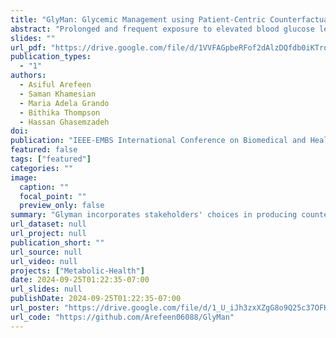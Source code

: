 ```yaml
---
title: "GlyMan: Glycemic Management using Patient-Centric Counterfactuals"
abstract: "Prolonged and frequent exposure to elevated blood glucose levels (hyperglycemia) significantly increases the likelihood of developing chronic complications, such as neuropathy, nephropathy, and cardiovascular disease, along with acute symptoms like fatigue and blurry vision. While current technologies, such as continuous subcutaneous insulin infusion (CSII) and continuous glucose monitors (CGMs), can forecast adverse events like hypoglycemia and deliver small insulin doses to counteract hyperglycemia, progress in developing tailored AI-driven interventions remains limited, which poses a barrier to optimal diabetes care. To address this gap, we propose leveraging counterfactual explanations that guide patients in making targeted adjustments to their carbohydrate intake and insulin dosing to avoid abnormal glucose levels. We introduce GlyMan, a novel method that generates counterfactual behavioral recommendations aimed at helping patients and caregivers make small informed changes to prevent hyperglycemia, thus substantially reducing both its frequency and duration. Additionally, GlyMan incorporates user preferences into its intervention process and ensures more customized and patient-centered guidance. We rigorously evaluated GlyMan using real-world data from 21 type 1 diabetes (T1D) patients using automated insulin delivery (AID) systems. Results indicate that GlyMan surpasses existing methods, delivering 76.6% valid explanations and 86% effectiveness when assessed against historical data."
slides: ""
url_pdf: "https://drive.google.com/file/d/1VVFAGpbeRFof2dAlzDQfdb0iKTrdzV_-/view?usp=sharing"
publication_types:
  - "1"
authors:
  - Asiful Arefeen
  - Saman Khamesian
  - Maria Adela Grando
  - Bithika Thompson
  - Hassan Ghasemzadeh
doi: 
publication: "IEEE-EMBS International Conference on Biomedical and Health Informatics (BHI’24)"
featured: false
tags: ["featured"]
categories: ""
image:
  caption: ""
  focal_point: ""
  preview_only: false
summary: "Glyman incorporates stakeholders' choices in producing counterfactual explanations to reduce the number of abnormal glycemic events T1D patients encounter."
url_dataset: null
url_project: null
publication_short: ""
url_source: null
url_video: null
projects: ["Metabolic-Health"]
date: 2024-09-25T01:22:35-07:00
url_slides: null
publishDate: 2024-09-25T01:22:35-07:00
url_poster: "https://drive.google.com/file/d/1_U_iJh3zxXZgG8o9Q25c37OFKjzkssAS/view?usp=sharing"
url_code: "https://github.com/Arefeen06088/GlyMan"
---
```

